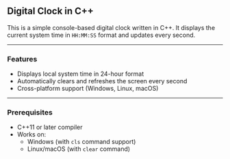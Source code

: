 ## Digital Clock in C++

This is a simple console-based digital clock written in C++. It displays the current system time in `HH:MM:SS` format and updates every second.

---

### Features

- Displays local system time in 24-hour format
- Automatically clears and refreshes the screen every second
- Cross-platform support (Windows, Linux, macOS)

---

### Prerequisites

- C++11 or later compiler  
- Works on:
  - Windows (with `cls` command support)
  - Linux/macOS (with `clear` command)

